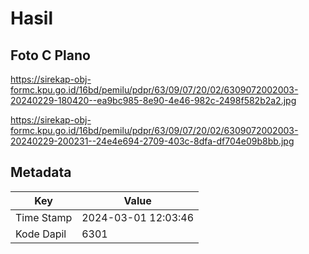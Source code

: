 # Hasil

## Foto C Plano

https://sirekap-obj-formc.kpu.go.id/16bd/pemilu/pdpr/63/09/07/20/02/6309072002003-20240229-180420--ea9bc985-8e90-4e46-982c-2498f582b2a2.jpg

https://sirekap-obj-formc.kpu.go.id/16bd/pemilu/pdpr/63/09/07/20/02/6309072002003-20240229-200231--24e4e694-2709-403c-8dfa-df704e09b8bb.jpg


## Metadata

| Key        | Value               |
| ---------- | ------------------- |
| Time Stamp | 2024-03-01 12:03:46 |
| Kode Dapil | 6301                |



